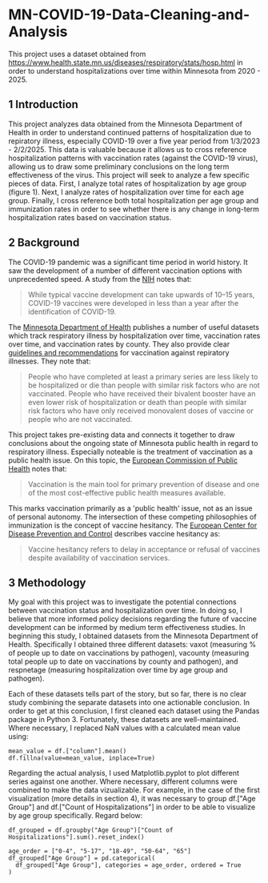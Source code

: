 # MN-COVID-19-Data-Cleaning-and-Analysis
This project uses a dataset obtained from https://www.health.state.mn.us/diseases/respiratory/stats/hosp.html in order to understand hospitalizations over time within Minnesota from 2020 - 2025. 

## 1  Introduction
This project analyzes data obtained from the Minnesota Department of Health in order to understand continued patterns of hospitalization due to repiratory illness, especially COVID-19 over a five year period from 1/3/2023 - 2/2/2025. This data is valuable because it allows us to cross reference hospitalization patterns with vaccination rates (against the COVID-19 virus), allowing us to draw some preliminary conclusions on the long term effectiveness of the virus.
  This project will seek to analyze a few specific pieces of data. First, I analyze total rates of hospitalization by age group (figure 1). Next, I analyze rates of hospitalization over time for each age group. Finally, I cross reference both total hospitalization per age group and immunization rates in order to see whether there is any change in long-term hospitalization rates based on vaccination status. 

## 2  Background
The COVID-19 pandemic was a significant time period in world history. It saw the development of a number of different vaccination options with unprecedented speed. A study from the [NIH](https://pmc.ncbi.nlm.nih.gov/articles/PMC7889064/) notes that: 

>While typical vaccine development can take upwards of 10–15 years, COVID-19 vaccines were developed in less than a year after the identification of COVID-19. 

The [Minnesota Department of Health](https://www.health.state.mn.us/diseases/respiratory/stats/vaccine.html) publishes a number of useful datasets which track respiratory illness by hospitalization over time, vaccination rates over time, and vaccination rates by county. They also provide clear [guidelines and recommendations](https://www.health.state.mn.us/diseases/coronavirus/stats/vbt.html) for vaccination against repiratory illnesses. They note that:

>People who have completed at least a primary series are less likely to be hospitalized or die than people with similar risk factors who are not vaccinated. People who have received their bivalent booster have an even lower risk of hospitalization or death than people with similar risk factors who have only received monovalent doses of vaccine or people who are not vaccinated.

This project takes pre-existing data and connects it together to draw conclusions about the ongoing state of Minnesota public health in regard to respiratory illness. Especially noteable is the treatment of vaccination as a public health issue. On this topic, the [European Commission of Public Health](https://health.ec.europa.eu/vaccination/overview_en) notes that: 

>Vaccination is the main tool for primary prevention of disease and one of the most cost-effective public health measures available.

This marks vaccination primarily as a 'public health' issue, not as an issue of personal autonomy. The intersection of these competing philosophies of immunization is the concept of vaccine hesitancy. The [European Center for Disease Prevention and Control](https://www.ecdc.europa.eu/en/immunisation-vaccines/vaccine-hesitancy) describes vaccine hesitancy as:

>Vaccine hesitancy refers to delay in acceptance or refusal of vaccines despite availability of vaccination services.

## 3  Methodology
My goal with this project was to investigate the potential connections between vaccination status and hospitalization over time. In doing so, I believe that more informed policy decisions regarding the future of vaccine development can be informed by medium term effectiveness studies. In beginning this study, I obtained datasets from the Minnesota Department of Health. Specifically I obtained three different datasets: vaxot (measuring % of people up to date on vaccinations by pathogen), vacounty (measuring total people up to date on vaccinations by county and pathogen), and respnetage (measuring hospitalization over time by age group and pathogen). 

Each of these datasets tells part of the story, but so far, there is no clear study combining the separate datasets into one actionable conclusion. In order to get at this conclusion, I first cleaned each dataset using the Pandas package in Python 3. Fortunately, these datasets are well-maintained. Where necessary, I replaced NaN values with a calculated mean value using:

```
mean_value = df.["column"].mean()
df.fillna(value=mean_value, inplace=True)
```

Regarding the actual analysis, I used Matplotlib.pyplot to plot different series against one another. Where necessary, different columns were combined to make the data vizualizable. For example, in the case of the first visualization (more details in section 4), it was necessary to group df.["Age Group"] and df.["Count of Hospitalizations"] in order to be able to visualize by age group specifically. Regard below:

```
df_grouped = df.groupby("Age Group")["Count of Hospitalizations"].sum().reset_index()

age_order = ["0-4", "5-17", "18-49", "50-64", "65"]
df_grouped["Age Group"] = pd.categorical(
  df_grouped["Age Group"], categories = age_order, ordered = True
)
```
